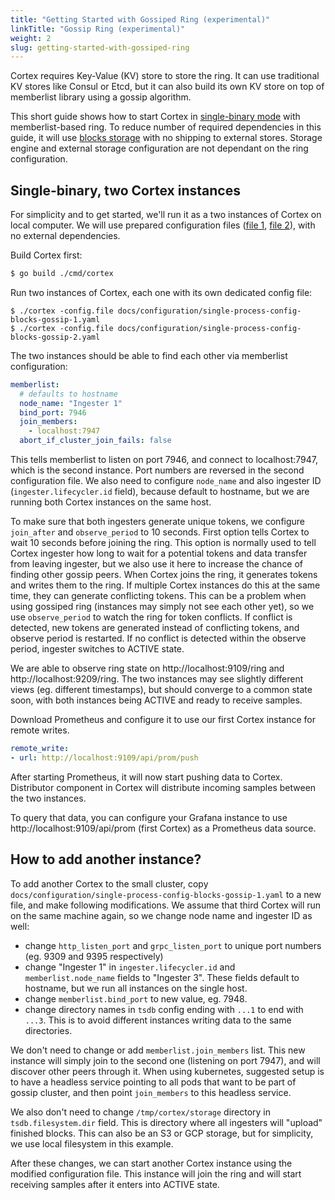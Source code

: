 ```yaml
---
title: "Getting Started with Gossiped Ring (experimental)"
linkTitle: "Gossip Ring (experimental)"
weight: 2
slug: getting-started-with-gossiped-ring
---
```


Cortex requires Key-Value (KV) store to store the ring. It can use traditional KV stores like Consul or Etcd,
but it can also build its own KV store on top of memberlist library using a gossip algorithm.

This short guide shows how to start Cortex in [single-binary mode](../architecture.md) with memberlist-based ring.
To reduce number of required dependencies in this guide, it will use [blocks storage](../operations/blocks-storage.md) with no shipping to external stores.
Storage engine and external storage configuration are not dependant on the ring configuration.

## Single-binary, two Cortex instances

For simplicity and to get started, we'll run it as a two instances of Cortex on local computer.
We will use prepared configuration files ([file 1](../../configuration/single-process-config-blocks-gossip-1.yaml), [file 2](../../configuration/single-process-config-blocks-gossip-2.yaml)), with no external
dependencies.

Build Cortex first:
```sh
$ go build ./cmd/cortex
```

Run two instances of Cortex, each one with its own dedicated config file:
```
$ ./cortex -config.file docs/configuration/single-process-config-blocks-gossip-1.yaml
$ ./cortex -config.file docs/configuration/single-process-config-blocks-gossip-2.yaml
```

The two instances should be able to find each other via memberlist configuration:

```yaml
memberlist:
  # defaults to hostname
  node_name: "Ingester 1"
  bind_port: 7946
  join_members:
    - localhost:7947
  abort_if_cluster_join_fails: false
```

This tells memberlist to listen on port 7946, and connect to localhost:7947, which is the second instance.
Port numbers are reversed in the second configuration file.
We also need to configure `node_name` and also ingester ID (`ingester.lifecycler.id` field), because default to hostname,
but we are running both Cortex instances on the same host.

To make sure that both ingesters generate unique tokens, we configure `join_after` and `observe_period` to 10 seconds.
First option tells Cortex to wait 10 seconds before joining the ring.  This option is normally used to tell Cortex ingester
how long to wait for a potential tokens and data transfer from leaving ingester, but we also use it here to increase
the chance of finding other gossip peers. When Cortex joins the ring, it generates tokens and writes them to the ring.
If multiple Cortex instances do this at the same time, they can generate conflicting tokens. This can be a problem
when using gossiped ring (instances may simply not see each other yet), so we use `observe_period` to watch the ring for token conflicts.
If conflict is detected, new tokens are generated instead of conflicting tokens, and observe period is restarted.
If no conflict is detected within the observe period, ingester switches to ACTIVE state.

We are able to observe ring state on http://localhost:9109/ring and http://localhost:9209/ring. The two instances may
see slightly different views (eg. different timestamps), but should converge to a common state soon, with both instances
being ACTIVE and ready to receive samples.

Download Prometheus and configure it to use our first Cortex instance for remote writes.

```yaml
remote_write:
- url: http://localhost:9109/api/prom/push
```

After starting Prometheus, it will now start pushing data to Cortex. Distributor component in Cortex will
distribute incoming samples between the two instances.

To query that data, you can configure your Grafana instance to use http://localhost:9109/api/prom (first Cortex) as a Prometheus data source.

## How to add another instance?

To add another Cortex to the small cluster, copy `docs/configuration/single-process-config-blocks-gossip-1.yaml` to a new file,
and make following modifications. We assume that third Cortex will run on the same machine again, so we change node name and ingester ID as well:

- change `http_listen_port` and `grpc_listen_port` to unique port numbers (eg. 9309 and 9395 respectively)
- change "Ingester 1" in `ingester.lifecycler.id` and `memberlist.node_name` fields to "Ingester 3". These fields default to hostname, but we run all instances on the single host.
- change `memberlist.bind_port` to new value, eg. 7948.
- change directory names in `tsdb` config ending with `...1` to end with `...3`. This is to avoid different instances writing data to the same directories.

We don't need to change or add `memberlist.join_members` list. This new instance will simply join to the second one (listening on port 7947), and
will discover other peers through it. When using kubernetes, suggested setup is to have a headless service pointing to all pods
that want to be part of gossip cluster, and then point `join_members` to this headless service.

We also don't need to change `/tmp/cortex/storage` directory in `tsdb.filesystem.dir` field. This is directory where all ingesters will
"upload" finished blocks. This can also be an S3 or GCP storage, but for simplicity, we use local filesystem in this example.

After these changes, we can start another Cortex instance using the modified configuration file. This instance will join the ring
and will start receiving samples after it enters into ACTIVE state.
